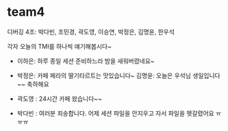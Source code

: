 # team4

디버깅 4조: 박다빈, 조민경, 곽도영, 이승연, 박정은, 김명윤, 한우석

각자 오늘의 TMI를 하나씩 얘기해봅시다~

- 이하은: 하루 종일 세션 준비하느라 밤을 새워버렸네요~

- 박정은: 카페 페라의 딸기타르트는 맛있습니다~
  김명윤: 오늘은 우석님 생일입니다~~ 축하해요
- 곽도영 : 24시간 카페 왔습니다~~

- 박다빈 : 여러분 죄송합니다. 어제 세션 파일을 안지우고 자서 파일을 헷갈렸어요 ㅠㅠㅠ
